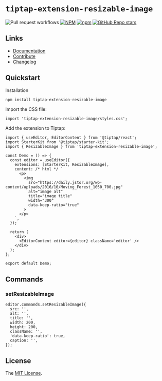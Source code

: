 # `tiptap-extension-resizable-image`

![Pull request workflows](https://github.com/HoHieuLuc/tiptap-resizable-image/actions/workflows/pull_request.yml/badge.svg)
[![NPM](https://img.shields.io/npm/l/tiptap-extension-resizable-image)](https://github.com/HoHieuLuc/tiptap-resizable-image/blob/master/LICENSE)
[![npm](https://img.shields.io/npm/v/tiptap-extension-resizable-image)](https://www.npmjs.com/package/tiptap-extension-resizable-image)
[![GitHub Repo stars](https://img.shields.io/github/stars/HoHieuLuc/tiptap-resizable-image)](https://github.com/HoHieuLuc/tiptap-resizable-image/stargazers)

## Links

- [Documentation](https://tiptap-resizable-image.vercel.app/)
- [Contribute](https://tiptap-resizable-image.vercel.app/contribute)
- [Changelog](https://github.com/HoHieuLuc/tiptap-resizable-image/blob/master/packages/tiptap-resizable-image/CHANGELOG.md)

## Quickstart

Installation

```sh
npm install tiptap-extension-resizable-image
```

Import the CSS file:

```tsx
import 'tiptap-extension-resizable-image/styles.css';
```

Add the extension to Tiptap:

```tsx
import { useEditor, EditorContent } from '@tiptap/react';
import StarterKit from '@tiptap/starter-kit';
import { ResizableImage } from 'tiptap-extension-resizable-image';

const Demo = () => {
  const editor = useEditor({
    extensions: [StarterKit, ResizableImage],
    content: /* html */ `
      <p>
        <img
          src="https://daily.jstor.org/wp-content/uploads/2016/10/Moving_Forest_1050_700.jpg"
          alt="image alt"
          title="image title"
          width="300"
          data-keep-ratio="true"
        >
      </p>
    `,
  });

  return (
    <div>
      <EditorContent editor={editor} className='editor' />
    </div>
  );
};

export default Demo;
```

## Commands

### setResizableImage

```tsx
editor.commands.setResizableImage({
  src: '',
  alt: '',
  title: '',
  width: 200,
  height: 200,
  className: '',
  'data-keep-ratio': true,
  caption: '',
});
```

## License

The [MIT License](https://github.com/HoHieuLuc/tiptap-resizable-image/blob/master/LICENSE).
